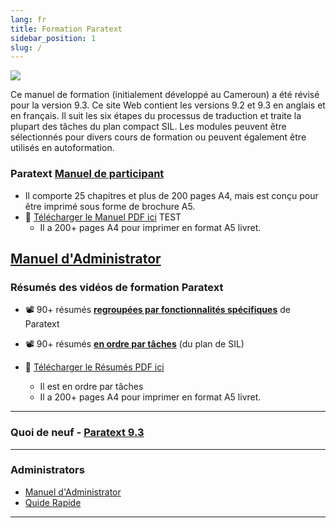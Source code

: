 ```yaml
---
lang: fr
title: Formation Paratext 
sidebar_position: 1
slug: /
---
```



![](pathname:///img/cropped-PT9-web-banner.png)  


Ce manuel de formation (initialement développé au Cameroun) a été révisé pour la version 9.3. Ce site Web contient les versions 9.2 et 9.3 en anglais et en français. Il suit les six étapes du processus de traduction et traite la plupart des tâches du plan compact SIL. Les modules peuvent être sélectionnés pour divers cours de formation ou peuvent également être utilisés en autoformation.

### Paratext [**Manuel de participant**](Training-Manual/Overview) 
- Il comporte 25 chapitres et plus de 200 pages A4, mais est conçu pour être imprimé sous forme de brochure A5.
-  :book: [Télécharger le Manuel PDF ici](./assets/Ptx-man-fr-9.3.pdf) TEST
   - Il a 200+ pages A4 pour imprimer en format A5 livret.

[Manuel d'Administrator](Admin-Manual/Admin.md)
----

### Résumés des vidéos de formation Paratext
-  :film_projector: 90+ résumés [**regroupées par fonctionnalités spécifiques**](Video-summaries/00-list-of-videos.md) de Paratext

-  :film_projector: 90+ résumés [**en ordre par tâches**](Video-summaries/00-TOC-overview.md) (du plan de SIL)

- :book:  [Télécharger le Résumés PDF ici](pathname:///img/Ptx-vidsum-fr-9.3.pdf)  
   - Il est en ordre par tâches
   - Il a 200+ pages A4 pour imprimer en format A5 livret.

----

### Quoi de neuf - [Paratext 9.3](Video-summaries/00-Whats-new.md)

----


### Administrators
- [Manuel d'Administrator](Admin-Manual/Admin.md)
- [Quide Rapide](Admin-Manual/Quick-guide-admn-tasks.md)

----


